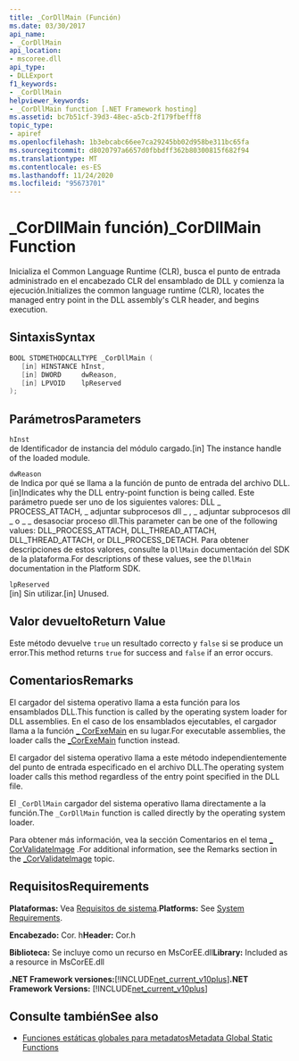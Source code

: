 ```yaml
---
title: _CorDllMain (Función)
ms.date: 03/30/2017
api_name:
- _CorDllMain
api_location:
- mscoree.dll
api_type:
- DLLExport
f1_keywords:
- _CorDllMain
helpviewer_keywords:
- _CorDllMain function [.NET Framework hosting]
ms.assetid: bc7b51cf-39d3-48ec-a5cb-2f179fbefff8
topic_type:
- apiref
ms.openlocfilehash: 1b3ebcabc66ee7ca29245bb02d958be311bc65fa
ms.sourcegitcommit: d8020797a6657d0fbbdff362b80300815f682f94
ms.translationtype: MT
ms.contentlocale: es-ES
ms.lasthandoff: 11/24/2020
ms.locfileid: "95673701"
---
```

# <a name="_cordllmain-function"></a><span data-ttu-id="07566-102">\_CorDllMain función)</span><span class="sxs-lookup"><span data-stu-id="07566-102">\_CorDllMain Function</span></span>

<span data-ttu-id="07566-103">Inicializa el Common Language Runtime (CLR), busca el punto de entrada administrado en el encabezado CLR del ensamblado de DLL y comienza la ejecución.</span><span class="sxs-lookup"><span data-stu-id="07566-103">Initializes the common language runtime (CLR), locates the managed entry point in the DLL assembly's CLR header, and begins execution.</span></span>  
  
## <a name="syntax"></a><span data-ttu-id="07566-104">Sintaxis</span><span class="sxs-lookup"><span data-stu-id="07566-104">Syntax</span></span>  
  
```cpp  
BOOL STDMETHODCALLTYPE _CorDllMain (  
   [in] HINSTANCE hInst,  
   [in] DWORD     dwReason,  
   [in] LPVOID    lpReserved  
);  
```  
  
## <a name="parameters"></a><span data-ttu-id="07566-105">Parámetros</span><span class="sxs-lookup"><span data-stu-id="07566-105">Parameters</span></span>  

 `hInst`  
 <span data-ttu-id="07566-106">de Identificador de instancia del módulo cargado.</span><span class="sxs-lookup"><span data-stu-id="07566-106">[in] The instance handle of the loaded module.</span></span>  
  
 `dwReason`  
 <span data-ttu-id="07566-107">de Indica por qué se llama a la función de punto de entrada del archivo DLL.</span><span class="sxs-lookup"><span data-stu-id="07566-107">[in]Indicates why the DLL entry-point function is being called.</span></span> <span data-ttu-id="07566-108">Este parámetro puede ser uno de los siguientes valores: DLL \_ PROCESS_ATTACH, \_ adjuntar subprocesos dll \_ , \_ adjuntar subprocesos dll \_ o \_ \_ desasociar proceso dll.</span><span class="sxs-lookup"><span data-stu-id="07566-108">This parameter can be one of the following values: DLL\_PROCESS_ATTACH, DLL\_THREAD\_ATTACH, DLL\_THREAD\_ATTACH, or DLL\_PROCESS\_DETACH.</span></span> <span data-ttu-id="07566-109">Para obtener descripciones de estos valores, consulte la `DllMain` documentación del SDK de la plataforma.</span><span class="sxs-lookup"><span data-stu-id="07566-109">For descriptions of these values, see the `DllMain` documentation in the Platform SDK.</span></span>  
  
 `lpReserved`  
 <span data-ttu-id="07566-110">[in] Sin utilizar.</span><span class="sxs-lookup"><span data-stu-id="07566-110">[in] Unused.</span></span>  
  
## <a name="return-value"></a><span data-ttu-id="07566-111">Valor devuelto</span><span class="sxs-lookup"><span data-stu-id="07566-111">Return Value</span></span>  

 <span data-ttu-id="07566-112">Este método devuelve `true` un resultado correcto y `false` si se produce un error.</span><span class="sxs-lookup"><span data-stu-id="07566-112">This method returns `true` for success and `false` if an error occurs.</span></span>  
  
## <a name="remarks"></a><span data-ttu-id="07566-113">Comentarios</span><span class="sxs-lookup"><span data-stu-id="07566-113">Remarks</span></span>  

 <span data-ttu-id="07566-114">El cargador del sistema operativo llama a esta función para los ensamblados DLL.</span><span class="sxs-lookup"><span data-stu-id="07566-114">This function is called by the operating system loader for DLL assemblies.</span></span> <span data-ttu-id="07566-115">En el caso de los ensamblados ejecutables, el cargador llama a la función [ \_ CorExeMain](corexemain-function.md) en su lugar.</span><span class="sxs-lookup"><span data-stu-id="07566-115">For executable assemblies, the loader calls the [\_CorExeMain](corexemain-function.md) function instead.</span></span>  
  
 <span data-ttu-id="07566-116">El cargador del sistema operativo llama a este método independientemente del punto de entrada especificado en el archivo DLL.</span><span class="sxs-lookup"><span data-stu-id="07566-116">The operating system loader calls this method regardless of the entry point specified in the DLL file.</span></span>  
  
<span data-ttu-id="07566-117">El `_CorDllMain` cargador del sistema operativo llama directamente a la función.</span><span class="sxs-lookup"><span data-stu-id="07566-117">The `_CorDllMain` function is called directly by the operating system loader.</span></span>
  
 <span data-ttu-id="07566-118">Para obtener más información, vea la sección Comentarios en el tema [ \_ CorValidateImage](corvalidateimage-function.md) .</span><span class="sxs-lookup"><span data-stu-id="07566-118">For additional information, see the Remarks section in the [\_CorValidateImage](corvalidateimage-function.md) topic.</span></span>  
  
## <a name="requirements"></a><span data-ttu-id="07566-119">Requisitos</span><span class="sxs-lookup"><span data-stu-id="07566-119">Requirements</span></span>  

 <span data-ttu-id="07566-120">**Plataformas:** Vea [Requisitos de sistema](../../get-started/system-requirements.md).</span><span class="sxs-lookup"><span data-stu-id="07566-120">**Platforms:** See [System Requirements](../../get-started/system-requirements.md).</span></span>  
  
 <span data-ttu-id="07566-121">**Encabezado:** Cor. h</span><span class="sxs-lookup"><span data-stu-id="07566-121">**Header:** Cor.h</span></span>  
  
 <span data-ttu-id="07566-122">**Biblioteca:** Se incluye como un recurso en MsCorEE.dll</span><span class="sxs-lookup"><span data-stu-id="07566-122">**Library:** Included as a resource in MsCorEE.dll</span></span>  
  
 <span data-ttu-id="07566-123">**.NET Framework versiones:**[!INCLUDE[net_current_v10plus](../../../../includes/net-current-v10plus-md.md)]</span><span class="sxs-lookup"><span data-stu-id="07566-123">**.NET Framework Versions:** [!INCLUDE[net_current_v10plus](../../../../includes/net-current-v10plus-md.md)]</span></span>  
  
## <a name="see-also"></a><span data-ttu-id="07566-124">Consulte también</span><span class="sxs-lookup"><span data-stu-id="07566-124">See also</span></span>

- [<span data-ttu-id="07566-125">Funciones estáticas globales para metadatos</span><span class="sxs-lookup"><span data-stu-id="07566-125">Metadata Global Static Functions</span></span>](../metadata/metadata-global-static-functions.md)
